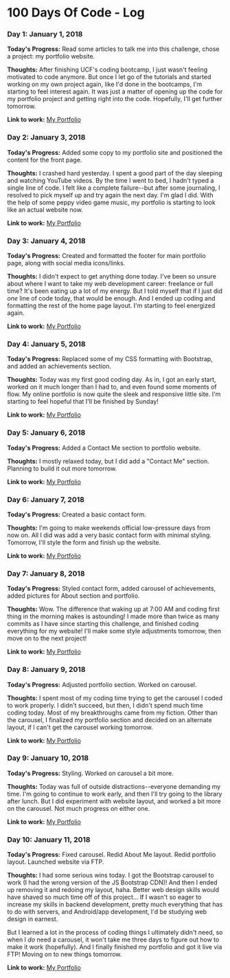 # 100 Days Of Code - Log

### Day 1: January 1, 2018

**Today's Progress:** Read some articles to talk me into this challenge, chose a project: my portfolio website.

**Thoughts:** After finishing UCF's coding bootcamp, I just wasn't feeling motivated to code anymore. But once I let go of the tutorials and started working on my own project again, like I'd done in the bootcamps, I'm starting to feel interest again. It was just a matter of opening up the code for my portfolio project and getting right into the code. Hopefully, I'll get further tomorrow.

**Link to work:** [My Portfolio](https://saluki-scribe.github.io/my-portfolio/)

### Day 2: January 3, 2018

**Today's Progress:** Added some copy to my portfolio site and positioned the content for the front page.

**Thoughts:** I crashed hard yesterday. I spent a good part of the day sleeping and watching YouTube videos. By the time I went to bed, I hadn't typed a single line of code. I felt like a complete failure--but after some journaling, I resolved to pick myself up and try again the next day. I'm glad I did. With the help of some peppy video game music, my portfolio is starting to look like an actual website now. 

**Link to work:** [My Portfolio](https://saluki-scribe.github.io/my-portfolio/)

### Day 3: January 4, 2018

**Today's Progress:** Created and formatted the footer for main portfolio page, along with social media icons/links.

**Thoughts:** I didn't expect to get anything done today. I've been so unsure about where I want to take my web development career: freelance or full time? It's been eating up a lot of my energy. But I told myself that if I just did *one* line of code today, that would be enough. And I ended up coding and formatting the rest of the home page layout. I'm starting to feel energized again. 

**Link to work:** [My Portfolio](https://saluki-scribe.github.io/my-portfolio/)

### Day 4: January 5, 2018

**Today's Progress:** Replaced some of my CSS formatting with Bootstrap, and added an achievements section.

**Thoughts:** Today was my first good coding day. As in, I got an early start, worked on it much longer than I had to, and even found some moments of flow. My online portfolio is now quite the sleek and responsive little site. I'm starting to feel hopeful that I'll be finished by Sunday!

**Link to work:** [My Portfolio](https://saluki-scribe.github.io/my-portfolio/)

### Day 5: January 6, 2018

**Today's Progress:** Added a Contact Me section to portfolio website.

**Thoughts:** I mostly relaxed today, but I did add a "Contact Me" section. Planning to build it out more tomorrow.

**Link to work:** [My Portfolio](https://saluki-scribe.github.io/my-portfolio/)

### Day 6: January 7, 2018

**Today's Progress:** Created a basic contact form.

**Thoughts:** I'm going to make weekends official low-pressure days from now on. All I did was add a very basic contact form with minimal styling. Tomorrow, I'll style the form and finish up the website.

**Link to work:** [My Portfolio](https://saluki-scribe.github.io/my-portfolio/)

### Day 7: January 8, 2018

**Today's Progress:** Styled contact form, added carousel of achievements, added pictures for About section and portfolio.

**Thoughts:** Wow. The difference that waking up at 7:00 AM and coding first thing in the morning makes is astounding! I made more than twice as many commits as I have since starting this challenge, and finished coding everything for my website! I'll make some style adjustments tomorrow, then move on to the next project!

**Link to work:** [My Portfolio](https://saluki-scribe.github.io/my-portfolio/)

### Day 8: January 9, 2018

**Today's Progress:** Adjusted portfolio section. Worked on carousel.

**Thoughts:** I spent most of my coding time trying to get the carousel I coded to work properly. I didn't succeed, but then, I didn't spend much time coding today. Most of my breakthroughs came from my fiction. Other than the carousel, I finalized my portfolio section and decided on an alternate layout, if I can't get the carousel working tomorrow.

**Link to work:** [My Portfolio](https://saluki-scribe.github.io/my-portfolio/)

### Day 9: January 10, 2018

**Today's Progress:** Styling. Worked on carousel a bit more.

**Thoughts:** Today was full of outside distractions--everyone demanding my time. I'm going to continue to work early, and then I'll try going to the library after lunch. But I did experiment with website layout, and worked a bit more on the carousel. Not much progress on either one. 

**Link to work:** [My Portfolio](https://saluki-scribe.github.io/my-portfolio/)

### Day 10: January 11, 2018

**Today's Progress:** Fixed carousel. Redid About Me layout. Redid portfolio layout. Launched website via FTP. 

**Thoughts:** I had some serious wins today. I got the Bootstrap carousel to work (I had the wrong version of the JS Bootstrap CDN)! And then I ended up removing it and redoing my layout, haha. Better web design skills would have shaved so much time off of this project... If I wasn't so eager to increase my skills in backend development, pretty much everything that has to do with servers, and Android/app development, I'd be studying web design in earnest. 

But I learned a lot in the process of coding things I ultimately didn't need, so when I _do_ need a carousel, it won't take me three days to figure out how to make it work (hopefully). And I finally finished my portfolio and got it live via FTP! Moving on to new things tomorrow. 

**Link to work:** [My Portfolio](https://saluki-scribe.github.io/my-portfolio/)


